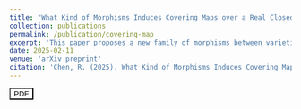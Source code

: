 ```yaml
---
title: "What Kind of Morphisms Induces Covering Maps over a Real Closed Field?"
collection: publications
permalink: /publication/covering-map
excerpt: 'This paper proposes a new family of morphisms between varieties, namely the q-\'etale morphisms (= flat + finitely and constantly many geometric points in fibers). It is shown in the paper that q-\'etale morphisms become finite \'etale after reduction, therefore induce covering maps on the real points for real varieties.'
date: 2025-02-11
venue: 'arXiv preprint'
citation: 'Chen, R. (2025). What Kind of Morphisms Induces Covering Maps over a Real Closed Field?. arXiv preprint arXiv:2502.05834.'
---
```


<a href="https://arxiv.org/abs/2502.05834" target="_blank"><button style="background-color: white; color: black;">PDF</button></a>
